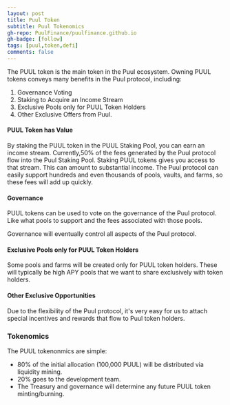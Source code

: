 ```yaml
---
layout: post
title: Puul Token
subtitle: Puul Tokenomics
gh-repo: PuulFinance/puulfinance.github.io
gh-badge: [follow]
tags: [puul,token,defi]
comments: false
---
```


The PUUL token is the main token in the Puul ecosystem. Owning PUUL tokens conveys many benefits in the Puul protocol, including:

1. Governance Voting
2. Staking to Acquire an Income Stream
3. Exclusive Pools only for PUUL Token Holders
4. Other Exclusive Offers from Puul.

#### PUUL Token has Value

By staking the PUUL token in the PUUL Staking Pool, you can earn an income stream. Currently,50% of the fees generated by the Puul protocol flow into the Puul Staking Pool.
Staking PUUL tokens gives you access to that stream. This can amount to substantial income. The Puul protocol can easily support hundreds and even thousands
of pools, vaults, and farms, so these fees will add up quickly.

#### Governance

PUUL tokens can be used to vote on the governance of the Puul protocol. Like what pools to support and the fees associated with those pools. 

Governance will eventually control all aspects of the Puul protocol.

#### Exclusive Pools only for PUUL Token Holders

Some pools and farms will be created only for PUUL token holders. These will typically be high APY pools that we want to share exclusively with token holders.

#### Other Exclusive Opportunities

Due to the flexibility of the Puul protocol, it's very easy for us to attach special incentives and rewards that flow to Puul token holders.

### Tokenomics

The PUUL tokenonmics are simple:

* 80% of the initial allocation (100,000 PUUL) will be distributed via liquidity mining.
* 20% goes to the development team.
* The Treasury and governance will determine any future PUUL token minting/burning.
